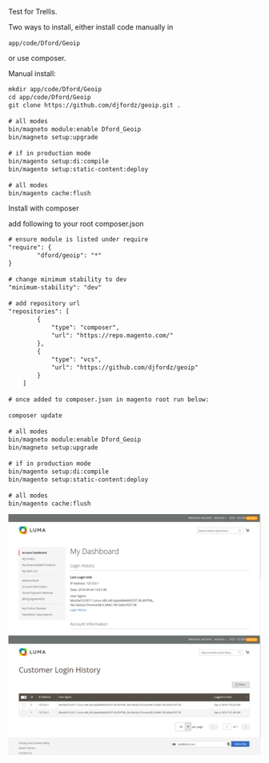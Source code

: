 Test for Trellis.

Two ways to install, either install code manually in 

`app/code/Dford/Geoip`

or use composer.

Manual install:

```
mkdir app/code/Dford/Geoip
cd app/code/Dford/Geoip
git clone https://github.com/djfordz/geoip.git .

# all modes
bin/magneto module:enable Dford_Geoip
bin/magneto setup:upgrade

# if in production mode
bin/magento setup:di:compile
bin/magento setup:static-content:deploy

# all modes
bin/magento cache:flush
```

Install with composer

add following to your root composer.json

```
# ensure module is listed under require
"require": {
        "dford/geoip": "*"
}

# change minimum stability to dev
"minimum-stability": "dev"

# add repository url
"repositories": [
        {
            "type": "composer",
            "url": "https://repo.magento.com/"
        },
        {
            "type": "vcs",
            "url": "https://github.com/djfordz/geoip"
        }
    ]

# once added to composer.json in magento root run below:

composer update

# all modes
bin/magneto module:enable Dford_Geoip
bin/magneto setup:upgrade

# if in production mode
bin/magento setup:di:compile
bin/magento setup:static-content:deploy

# all modes
bin/magento cache:flush
```

<img src="https://github.com/djfordz/geoip/blob/master/preview.png" />
<img src="https://github.com/djfordz/geoip/blob/master/preview2.png" />

